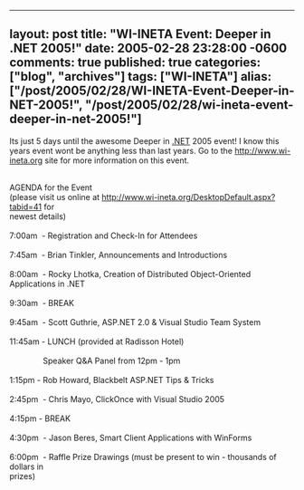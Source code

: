   ---
  layout: post
  title: "WI-INETA Event: Deeper in .NET 2005!"
  date: 2005-02-28 23:28:00 -0600
  comments: true
  published: true
  categories: ["blog", "archives"]
  tags: ["WI-INETA"]
  alias: ["/post/2005/02/28/WI-INETA-Event-Deeper-in-NET-2005!", "/post/2005/02/28/wi-ineta-event-deeper-in-net-2005!"]
  ---
<!-- more -->
<p>Its just 5 days until the awesome Deeper in <a title=".NET" href="http://www.microsoft.com/net/" target="_blank">.NET</a> 2005 event! I know this years event wont be anything less than last years. Go to the <a href="http://www.wi-ineta.org">http://www.wi-ineta.org</a> site for more information on this event.</p>
<p><br /> AGENDA for the Event<br /> (please visit us online at <a href="http://www.wi-ineta.org/DesktopDefault.aspx?tabid=41" target="_blank">http://www.wi-ineta.org/DesktopDefault.aspx?tabid=41</a> for<br /> newest details)<br /> <br /> 7:00am&nbsp; - Registration and Check-In for Attendees<br /> <br /> 7:45am&nbsp; - Brian Tinkler, Announcements and Introductions<br /> <br /> 8:00am&nbsp; - Rocky Lhotka, Creation of Distributed Object-Oriented Applications in .NET<br /> <br /> 9:30am&nbsp; - BREAK<br /> <br /> 9:45am&nbsp; - Scott Guthrie, ASP.NET 2.0 &amp; Visual Studio Team System<br /> <br /> 11:45am - LUNCH (provided at Radisson Hotel)<br /> &nbsp;&nbsp;&nbsp;&nbsp;&nbsp;&nbsp;&nbsp;&nbsp;&nbsp;&nbsp;&nbsp;&nbsp;&nbsp;&nbsp; <br /> &nbsp;&nbsp;&nbsp;&nbsp;&nbsp;&nbsp;&nbsp;&nbsp;&nbsp;&nbsp;&nbsp;&nbsp;&nbsp;&nbsp; Speaker Q&amp;A Panel from 12pm - 1pm<br /> <br /> 1:15pm - Rob Howard, Blackbelt ASP.NET Tips &amp; Tricks<br /> <br /> 2:45pm&nbsp; - Chris Mayo, ClickOnce with Visual Studio 2005<br /> <br /> 4:15pm - BREAK<br /> <br /> 4:30pm&nbsp; - Jason Beres, Smart Client Applications with WinForms<br /> <br /> 6:00pm&nbsp; - Raffle Prize Drawings (must be present to win - thousands of dollars in<br /> prizes)</p>
